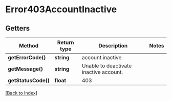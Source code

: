 # Error403AccountInactive

## Getters

Method | Return type | Description | Notes
------------ | ------------- | ------------- | -------------
**getErrorCode()** | **string** | account.inactive |
**getMessage()** | **string** | Unable to deactivate inactive account. |
**getStatusCode()** | **float** | 403 |

[[Back to Index]](../index.md)
